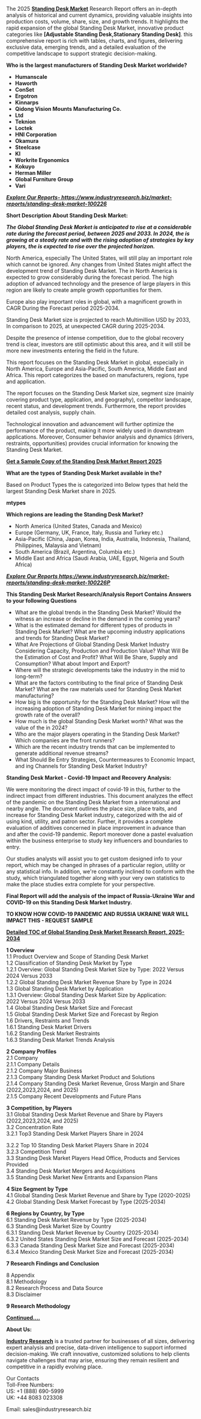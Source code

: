 <p>The 2025&nbsp;<strong><a href="https://www.industryresearch.biz/market-reports/standing-desk-market-100226">Standing Desk Market</a></strong>&nbsp;Research Report offers an in-depth analysis of historical and current dynamics, providing valuable insights into production costs, volume, share, size, and growth trends. It highlights the rapid expansion of the global Standing Desk Market, innovative product categories like&nbsp;<strong>[Adjustable Standing Desk,Stationary Standing Desk]</strong>. this comprehensive report is rich with tables, charts, and figures, delivering exclusive data, emerging trends, and a detailed evaluation of the competitive landscape to support strategic decision-making.</p><p><strong>Who is the largest manufacturers of Standing Desk Market worldwide?</strong></p><p><strong><ul><li>Humanscale</li><li>Haworth</li><li>ConSet</li><li>Ergotron</li><li>Kinnarps</li><li>Qidong Vision Mounts Manufacturing Co.</li><li>Ltd</li><li>Teknion</li><li>Loctek</li><li>HNI Corporation</li><li>Okamura</li><li>Steelcase</li><li>KI</li><li>Workrite Ergonomics</li><li>Kokuyo</li><li>Herman Miller</li><li>Global Furniture Group</li><li>Vari</li></ul></strong></p><p><strong><em><a href="https://www.industryresearch.biz/enquiry/request-sample/100226">Explore Our Reports-&nbsp;https://www.industryresearch.biz/market-reports/standing-desk-market-100226</a></em></strong></p><p><strong>Short Description About Standing Desk Market:</strong></p><p><strong><em>The Global Standing Desk Market is anticipated to rise at a considerable rate during the forecast period, between 2025 and 2033. In 2024, the is growing at a steady rate and with the rising adoption of strategies by key players, the is expected to rise over the projected horizon.</em></strong></p><p>North America, especially The United States, will still play an important role which cannot be ignored. Any changes from United States might affect the development trend of Standing Desk Market. The in North America is expected to grow considerably during the forecast period. The high adoption of advanced technology and the presence of large players in this region are likely to create ample growth opportunities for them.</p><p>Europe also play important roles in global, with a magnificent growth in CAGR During the Forecast period 2025-2034.</p><p>Standing Desk Market size is projected to reach Multimillion USD by 2033, In comparison to 2025, at unexpected CAGR during 2025-2034.</p><p>Despite the presence of intense competition, due to the global recovery trend is clear, investors are still optimistic about this area, and it will still be more new investments entering the field in the future.</p><p>This report focuses on the Standing Desk Market in global, especially in North America, Europe and Asia-Pacific, South America, Middle East and Africa. This report categorizes the based on manufacturers, regions, type and application.</p><p>The report focuses on the Standing Desk Market size, segment size (mainly covering product type, application, and geography), competitor landscape, recent status, and development trends. Furthermore, the report provides detailed cost analysis, supply chain.</p><p>Technological innovation and advancement will further optimize the performance of the product, making it more widely used in downstream applications. Moreover, Consumer behavior analysis and dynamics (drivers, restraints, opportunities) provides crucial information for knowing the Standing Desk Market.</p><p><strong><a href="https://www.industryresearch.biz/enquiry/request-sample/100226">Get a Sample Copy of the Standing Desk Market Report 2025</a></strong></p><p><strong>What are the types of Standing Desk Market available in the?</strong></p><p>Based on Product Types the is categorized into Below types that held the largest Standing Desk Market share in 2025.</p><p><strong>mtypes</strong></p><p><strong>Which regions are leading the Standing Desk Market?</strong></p><ul><li>North America (United States, Canada and Mexico)</li><li>Europe (Germany, UK, France, Italy, Russia and Turkey etc.)</li><li>Asia-Pacific (China, Japan, Korea, India, Australia, Indonesia, Thailand, Philippines, Malaysia and Vietnam)</li><li>South America (Brazil, Argentina, Columbia etc.)</li><li>Middle East and Africa (Saudi Arabia, UAE, Egypt, Nigeria and South Africa)</li></ul><p><strong><em><a href="https://www.industryresearch.biz/market-reports/standing-desk-market-100226">Explore Our Reports https://www.industryresearch.biz/market-reports/standing-desk-market-100226P</a></em></strong></p><p><strong>This Standing Desk Market Research/Analysis Report Contains Answers to your following Questions</strong></p><ul><li>What are the global trends in the Standing Desk Market? Would the witness an increase or decline in the demand in the coming years?</li><li>What is the estimated demand for different types of products in Standing Desk Market? What are the upcoming industry applications and trends for Standing Desk Market?</li><li>What Are Projections of Global Standing Desk Market Industry Considering Capacity, Production and Production Value? What Will Be the Estimation of Cost and Profit? What Will Be Share, Supply and Consumption? What about Import and Export?</li><li>Where will the strategic developments take the industry in the mid to long-term?</li><li>What are the factors contributing to the final price of Standing Desk Market? What are the raw materials used for Standing Desk Market manufacturing?</li><li>How big is the opportunity for the Standing Desk Market? How will the increasing adoption of Standing Desk Market for mining impact the growth rate of the overall?</li><li>How much is the global Standing Desk Market worth? What was the value of the in 2024?</li><li>Who are the major players operating in the Standing Desk Market? Which companies are the front runners?</li><li>Which are the recent industry trends that can be implemented to generate additional revenue streams?</li><li>What Should Be Entry Strategies, Countermeasures to Economic Impact, and ing Channels for Standing Desk Market Industry?</li></ul><p><strong>Standing Desk Market - Covid-19 Impact and Recovery Analysis:</strong></p><p>We were monitoring the direct impact of covid-19 in this, further to the indirect impact from different industries. This document analyzes the effect of the pandemic on the Standing Desk Market from a international and nearby angle. The document outlines the place size, place traits, and increase for Standing Desk Market industry, categorized with the aid of using kind, utility, and patron sector. Further, it provides a complete evaluation of additives concerned in place improvement in advance than and after the covid-19 pandemic. Report moreover done a pastel evaluation within the business enterprise to study key influencers and boundaries to entry.</p><p>Our studies analysts will assist you to get custom designed info to your report, which may be changed in phrases of a particular region, utility or any statistical info. In addition, we're constantly inclined to conform with the study, which triangulated together along with your very own statistics to make the place studies extra complete for your perspective.</p><p><strong>Final Report will add the analysis of the impact of Russia-Ukraine War and COVID-19 on this Standing Desk Market Industry.</strong></p><p><strong>TO KNOW HOW COVID-19 PANDEMIC AND RUSSIA UKRAINE WAR WILL IMPACT THIS - REQUEST SAMPLE</strong></p><p><strong><a href="https://www.industryresearch.biz/market-reports/standing-desk-market-100226">Detailed TOC of Global Standing Desk Market Research Report, 2025-2034</a></strong></p><p><strong>1 Overview</strong><br /> 1.1 Product Overview and Scope of Standing Desk Market<br /> 1.2 Classification of Standing Desk Market by Type<br /> 1.2.1 Overview: Global Standing Desk Market Size by Type: 2022 Versus 2024 Versus 2033<br /> 1.2.2 Global Standing Desk Market Revenue Share by Type in 2024<br /> 1.3 Global Standing Desk Market by Application<br /> 1.3.1 Overview: Global Standing Desk Market Size by Application: 2022&nbsp;Versus 2024 Versus 2033<br /> 1.4 Global Standing Desk Market Size and Forecast<br /> 1.5 Global Standing Desk Market Size and Forecast by Region<br /> 1.6 Drivers, Restraints and Trends<br /> 1.6.1 Standing Desk Market Drivers<br /> 1.6.2 Standing Desk Market Restraints<br /> 1.6.3 Standing Desk Market Trends Analysis</p><p><strong>2 Company Profiles</strong><br /> 2.1 Company<br /> 2.1.1 Company Details<br /> 2.1.2 Company Major Business<br /> 2.1.3 Company Standing Desk Market Product and Solutions<br /> 2.1.4 Company Standing Desk Market Revenue, Gross Margin and Share (2022,2023,2024, and 2025)<br /> 2.1.5 Company Recent Developments and Future Plans</p><p><strong>3 Competition, by Players</strong><br /> 3.1 Global Standing Desk Market Revenue and Share by Players (2022,2023,2024, and 2025)<br /> 3.2 Concentration Rate<br /> 3.2.1 Top3 Standing Desk Market Players Share in 2024</p><p>3.2.2 Top 10 Standing Desk Market Players Share in 2024<br /> 3.2.3 Competition Trend<br /> 3.3 Standing Desk Market Players Head Office, Products and Services Provided<br /> 3.4 Standing Desk Market Mergers and Acquisitions<br /> 3.5 Standing Desk Market New Entrants and Expansion Plans</p><p><strong>4 Size Segment by Type</strong><br /> 4.1 Global Standing Desk Market Revenue and Share by Type (2020-2025)<br /> 4.2 Global Standing Desk Market Forecast by Type (2025-2034)</p><p><strong>6 Regions by Country, by Type</strong><br /> 6.1 Standing Desk Market Revenue by Type (2025-2034)<br /> 6.3 Standing Desk Market Size by Country<br /> 6.3.1 Standing Desk Market Revenue by Country (2025-2034)<br /> 6.3.2 United States Standing Desk Market Size and Forecast (2025-2034)<br /> 6.3.3 Canada Standing Desk Market Size and Forecast (2025-2034)<br /> 6.3.4 Mexico Standing Desk Market Size and Forecast (2025-2034)</p><p><strong>7 Research Findings and Conclusion</strong></p><p>8 Appendix<br /> 8.1 Methodology<br /> 8.2 Research Process and Data Source<br /> 8.3 Disclaimer</p><p><strong>9 Research Methodology</strong></p><p><strong><a href="https://www.industryresearch.biz/market-reports/standing-desk-market-100226">Continued&hellip;.</a></strong></p><p><strong>About Us:</strong></p><p><strong><a href="https://www.industryresearch.biz/">Industry Research</a></strong>&nbsp;is a trusted partner for businesses of all sizes, delivering expert analysis and precise, data-driven intelligence to support informed decision-making. We craft innovative, customized solutions to help clients navigate challenges that may arise, ensuring they remain resilient and competitive in a rapidly evolving place.</p><p>Our Contacts<br /> Toll-Free Numbers:<br /> US: +1 (888) 690-5999<br /> UK: +44 8083 023308</p><p>Email: sales@industryresearch.biz</p>
